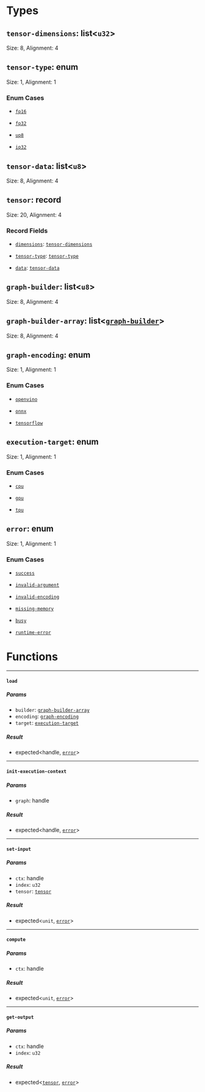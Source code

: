 # Types

## <a href="#tensor_dimensions" name="tensor_dimensions"></a> `tensor-dimensions`: list<`u32`>


Size: 8, Alignment: 4

## <a href="#tensor_type" name="tensor_type"></a> `tensor-type`: enum


Size: 1, Alignment: 1

### Enum Cases

- <a href="tensor_type.fp16" name="tensor_type.fp16"></a> [`fp16`](#tensor_type.fp16)


- <a href="tensor_type.fp32" name="tensor_type.fp32"></a> [`fp32`](#tensor_type.fp32)


- <a href="tensor_type.up8" name="tensor_type.up8"></a> [`up8`](#tensor_type.up8)


- <a href="tensor_type.ip32" name="tensor_type.ip32"></a> [`ip32`](#tensor_type.ip32)


## <a href="#tensor_data" name="tensor_data"></a> `tensor-data`: list<`u8`>


Size: 8, Alignment: 4

## <a href="#tensor" name="tensor"></a> `tensor`: record


Size: 20, Alignment: 4

### Record Fields

- <a href="tensor.dimensions" name="tensor.dimensions"></a> [`dimensions`](#tensor.dimensions): [`tensor-dimensions`](#tensor_dimensions)


- <a href="tensor.tensor_type" name="tensor.tensor_type"></a> [`tensor-type`](#tensor.tensor_type): [`tensor-type`](#tensor_type)


- <a href="tensor.data" name="tensor.data"></a> [`data`](#tensor.data): [`tensor-data`](#tensor_data)


## <a href="#graph_builder" name="graph_builder"></a> `graph-builder`: list<`u8`>


Size: 8, Alignment: 4

## <a href="#graph_builder_array" name="graph_builder_array"></a> `graph-builder-array`: list<[`graph-builder`](#graph_builder)>


Size: 8, Alignment: 4

## <a href="#graph_encoding" name="graph_encoding"></a> `graph-encoding`: enum


Size: 1, Alignment: 1

### Enum Cases

- <a href="graph_encoding.openvino" name="graph_encoding.openvino"></a> [`openvino`](#graph_encoding.openvino)


- <a href="graph_encoding.onnx" name="graph_encoding.onnx"></a> [`onnx`](#graph_encoding.onnx)


- <a href="graph_encoding.tensorflow" name="graph_encoding.tensorflow"></a> [`tensorflow`](#graph_encoding.tensorflow)


## <a href="#execution_target" name="execution_target"></a> `execution-target`: enum


Size: 1, Alignment: 1

### Enum Cases

- <a href="execution_target.cpu" name="execution_target.cpu"></a> [`cpu`](#execution_target.cpu)


- <a href="execution_target.gpu" name="execution_target.gpu"></a> [`gpu`](#execution_target.gpu)


- <a href="execution_target.tpu" name="execution_target.tpu"></a> [`tpu`](#execution_target.tpu)


## <a href="#error" name="error"></a> `error`: enum


Size: 1, Alignment: 1

### Enum Cases

- <a href="error.success" name="error.success"></a> [`success`](#error.success)


- <a href="error.invalid_argument" name="error.invalid_argument"></a> [`invalid-argument`](#error.invalid_argument)


- <a href="error.invalid_encoding" name="error.invalid_encoding"></a> [`invalid-encoding`](#error.invalid_encoding)


- <a href="error.missing_memory" name="error.missing_memory"></a> [`missing-memory`](#error.missing_memory)


- <a href="error.busy" name="error.busy"></a> [`busy`](#error.busy)


- <a href="error.runtime_error" name="error.runtime_error"></a> [`runtime-error`](#error.runtime_error)


# Functions

----

#### <a href="#load" name="load"></a> `load` 

##### Params

- <a href="#load.builder" name="load.builder"></a> `builder`: [`graph-builder-array`](#graph_builder_array)
- <a href="#load.encoding" name="load.encoding"></a> `encoding`: [`graph-encoding`](#graph_encoding)
- <a href="#load.target" name="load.target"></a> `target`: [`execution-target`](#execution_target)
##### Result

- expected<handle<graph>, [`error`](#error)>

----

#### <a href="#init_execution_context" name="init_execution_context"></a> `init-execution-context` 

##### Params

- <a href="#init_execution_context.graph" name="init_execution_context.graph"></a> `graph`: handle<graph>
##### Result

- expected<handle<graph-execution-context>, [`error`](#error)>

----

#### <a href="#set_input" name="set_input"></a> `set-input` 

##### Params

- <a href="#set_input.ctx" name="set_input.ctx"></a> `ctx`: handle<graph-execution-context>
- <a href="#set_input.index" name="set_input.index"></a> `index`: `u32`
- <a href="#set_input.tensor" name="set_input.tensor"></a> `tensor`: [`tensor`](#tensor)
##### Result

- expected<`unit`, [`error`](#error)>

----

#### <a href="#compute" name="compute"></a> `compute` 

##### Params

- <a href="#compute.ctx" name="compute.ctx"></a> `ctx`: handle<graph-execution-context>
##### Result

- expected<`unit`, [`error`](#error)>

----

#### <a href="#get_output" name="get_output"></a> `get-output` 

##### Params

- <a href="#get_output.ctx" name="get_output.ctx"></a> `ctx`: handle<graph-execution-context>
- <a href="#get_output.index" name="get_output.index"></a> `index`: `u32`
##### Result

- expected<[`tensor`](#tensor), [`error`](#error)>

